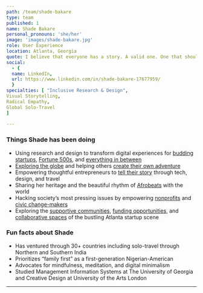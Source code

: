 ```yaml
---
path: /team/shade-bakare
type: team
published: 1
name: Shade Bakare
personal_pronouns: 'she/her'
image: 'images/shade-bakare.jpg'
role: User Experience
location: Atlanta, Georgia
quote: I believe that everyone has a story. A valid one. One that should be considered, valued, respected, and most importantly … designed for.
social: 
  - {
  name: LinkedIn,
  url: https://www.linkedin.com/in/shade-bakare-17677959/
  }
specialties: [ "Inclusive Research & Design",
Visual Storytelling,
Radical Empathy,
Global Solo-Travel
]
  
---
```


### Things Shade has been doing
* Using research and design to transform digital experiences for [budding startups](https://shade-portfolio.webflow.io/shop-a-au), [Fortune 500s](https://shade-portfolio.webflow.io/whole-foods-market), and [everything in between](https://shade-portfolio.webflow.io/portfolio)
* [Exploring the globe](https://wandewanderskit.webflow.io/) and helping others [create their own adventure](https://wandewanders.webflow.io/)
* Empowering thoughtful entrepreneurs to [tell their story](http://nomaddigital.co) through tech, design, and travel
* Sharing her heritage and the beautiful rhythm of [Afrobeats](https://theafrobeat.webflow.io/) with the world
* Hacking society’s most pressing issues by empowering [nonprofits](https://48in48.org/) and [civic change-makers](https://goodienation.org/about/)
* Exploring the [supportive communities](https://atlantatechvillage.com/), [funding opportunities](https://techsquare.co/), and [collaborative spaces](https://thegatheringspot.club/) of the bustling Atlanta startup scene

### Fun facts about Shade
* Has ventured through 30+ countries including solo-travel through Northern and Southern India
* Prioritizes “family first” as a first-generation Nigerian-American
* Advocates for mindfulness, meditation, and digital minimalism
* Studied Management Information Systems at The University of Georgia and Creative Design at University of the Arts London

-----------------------------------
